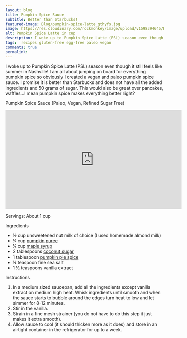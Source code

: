 ```yaml
---
layout: blog
title: Pumpkin Spice Sauce
subtitle: Better than Starbucks!
featured-image: Blog/pumpkin-spice-latte_gthyfs.jpg
image: https://res.cloudinary.com/rockmonkey/image/upload/v1598394645/Blog/pumpkin-spice-latte_gthyfs.jpg
alt: Pumpkin Spice Latte in cup
description: I woke up to Pumpkin Spice Latte (PSL) season even though it still feels like summer in Nashville! I am all about jumping on board for everything pumpkin spice so obviously I created a vegan and paleo pumpkin spice sauce.
tags:  recipes gluten-free egg-free paleo vegan
comments: true
permalink:
---
```

I woke up to Pumpkin Spice Latte (PSL) season even though it still feels like summer in Nashville! I am all about jumping on board for everything pumpkin spice so obviously I created a vegan and paleo pumpkin spice sauce. I promise it is better than Starbucks and does not have all the added ingredients and 50 grams of sugar. This would also be great over pancakes, waffles...I mean pumpkin spice makes everything better right?

Pumpkin Spice Sauce (Paleo, Vegan, Refined Sugar Free)

<div class="video-responsive">
<iframe width="560" height="315" src="https://www.youtube.com/embed/PdELXxHrOnw" frameborder="0" allow="accelerometer; autoplay; encrypted-media; gyroscope; picture-in-picture" allowfullscreen></iframe>
</div>


Servings: About 1 cup

Ingredients
* ½ cup unsweetened nut milk of choice (I used homemade almond milk)
* ¼ cup [pumpkin puree](https://amzn.to/3aWISFq)
* ¼ cup [maple syrup](https://amzn.to/2YAkjcy)
* 2 tablespoons [coconut sugar](https://amzn.to/3livGQ5)
* 1 tablespoon [pumpkin pie spice](https://amzn.to/31tt4a1)
* ¼ teaspoon fine sea salt
* 1 ½ teaspoons vanilla extract

Instructions
1. In a medium sized saucepan, add all the ingredients except vanilla extract on medium high heat. Whisk ingredients until smooth and when the sauce starts to bubble around the edges turn heat to low and let simmer for 8-12 minutes.
2. Stir in the vanilla.
3. Strain in a fine mesh strainer (you do not have to do this step it just makes it extra smooth).
4. Allow sauce to cool (it should thicken more as it does) and store in an airtight container in the refrigerator for up to a week.
